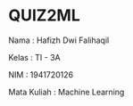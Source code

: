# QUIZ2ML
Nama : Hafizh Dwi Falihaqil

Kelas : TI - 3A

NIM : 1941720126

Mata Kuliah : Machine Learning

